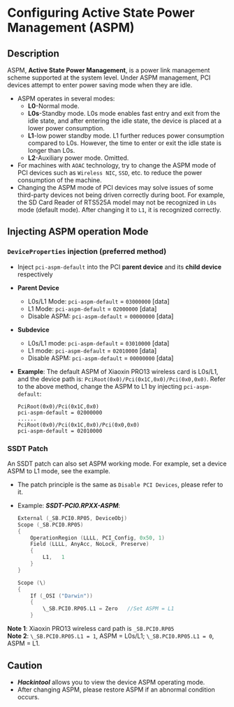 # Configuring Active State Power Management (ASPM)

## Description

ASPM, **Active State Power Management**, is a power link management scheme supported at the system level. Under ASPM management, PCI devices attempt to enter power saving mode when they are idle.

- ASPM operates in several modes:
  - **L0**-Normal mode.
  - **L0s**-Standby mode. L0s mode enables fast entry and exit from the idle state, and after entering the idle state, the device is placed at a lower power consumption.
  - **L1**-low power standby mode. L1 further reduces power consumption compared to L0s. However, the time to enter or exit the idle state is longer than L0s.
  - **L2**-Auxiliary power mode. Omitted.
- For machines with `AOAC` technology, try to change the ASPM mode of PCI devices such as `Wireless NIC`, `SSD`, etc. to reduce the power consumption of the machine.
- Changing the ASPM mode of PCI devices may solve issues of some third-party devices not being driven correctly during boot. For example, the SD Card Reader of RTS525A model may not be recognized in `L0s` mode (default mode). After changing it to `L1`, it is recognized correctly.

## Injecting ASPM operation Mode

### `DeviceProperties` injection (preferred method)

- Inject `pci-aspm-default` into the PCI **parent device** and its **child device** respectively
- **Parent Device**
	- L0s/L1 Mode: `pci-aspm-default` = `03000000` [data]
	- L1 Mode: `pci-aspm-default` = `02000000` [data]
   	- Disable ASPM: `pci-aspm-default` = `00000000` [data]
- **Subdevice**
	- L0s/L1 mode: `pci-aspm-default` = `03010000` [data]
	- L1 mode: `pci-aspm-default` = `02010000` [data]
	- Disable ASPM: `pci-aspm-default` = `00000000` [data]
- **Example**:
	The default ASPM of Xiaoxin PRO13 wireless card is L0s/L1, and the device path is: `PciRoot(0x0)/Pci(0x1C,0x0)/Pci(0x0,0x0)`. Refer to the above method, change the ASPM to L1 by injecting `pci-aspm-default`:
  
	```text
	PciRoot(0x0)/Pci(0x1C,0x0)
	pci-aspm-default = 02000000
	......
	PciRoot(0x0)/Pci(0x1C,0x0)/Pci(0x0,0x0)
	pci-aspm-default = 02010000
	```

### SSDT Patch

An SSDT patch can also set ASPM working mode. For example, set a device ASPM to L1 mode, see the example.

- The patch principle is the same as `Disable PCI Devices`, please refer to it.
- Example: ***SSDT-PCI0.RPXX-ASPM***:

	```swift
	External (_SB.PCI0.RP05, DeviceObj)
    Scope (_SB.PCI0.RP05)
    {
        OperationRegion (LLLL, PCI_Config, 0x50, 1)
        Field (LLLL, AnyAcc, NoLock, Preserve)
        {
            L1,   1
        }
    }
    
    Scope (\)
    {
        If (_OSI ("Darwin"))
        {
            \_SB.PCI0.RP05.L1 = Zero   //Set ASPM = L1
        }
	```           
  
**Note 1**: Xiaoxin PRO13 wireless card path is `_SB.PCI0.RP05`  
**Note 2**: `\_SB.PCI0.RP05.L1 = 1`, ASPM = L0s/L1; `\_SB.PCI0.RP05.L1 = 0`, ASPM = L1.

## Caution

- ***Hackintool*** allows you to view the device ASPM operating mode.
- After changing ASPM, please restore ASPM if an abnormal condition occurs.
